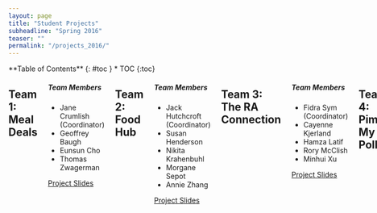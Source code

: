 ```yaml
---
layout: page
title: "Student Projects"
subheadline: "Spring 2016"
teaser: ""
permalink: "/projects_2016/"
---
```

<div class="row">
<div class="medium-4 medium-push-8 columns" markdown="1">
<div class="panel radius" markdown="1">
**Table of Contents**
{: #toc }
* TOC
{:toc}
</div>
</div>

<div class="medium-8 medium-pull-4 columns" markdown="1"> 

## Team 1: Meal Deals

<div class="panel">
  <h5>Team Members</h5>
  <ul>
    <li>Jane Crumlish (Coordinator)</li>
    <li>Geoffrey Baugh</li>
    <li>Eunsun Cho</li>
    <li>Thomas Zwagerman</li>
  </ul>

  <a class="button small" href="{{ site.baseurl }}/course_docs/1_Meal_Deals.pdf" target="_blank">Project Slides</a>

</div>


## Team 2: Food Hub

<div class="panel">
  <h5>Team Members</h5>
  <ul>
    <li>Jack Hutchcroft (Coordinator)</li>
    <li>Susan Henderson</li>
    <li>Nikita Krahenbuhl</li>
    <li>Morgane Sepot</li>
    <li>Annie Zhang</li>
  </ul>
  <a class="button small" href="{{ site.baseurl }}/course_docs/2_Food_Hub.pdf" target="_blank">Project Slides</a>
</div>


## Team 3: The RA Connection

<div class="panel">
  <h5>Team Members</h5>
  <ul>
    <li>Fidra Sym (Coordinator)</li>
    <li>Cayenne Kjerland</li>
    <li>Hamza Latif</li>
    <li>Rory McClish</li>
    <li>Minhui Xu</li>
  </ul>

  <a class="button small" href="{{ site.baseurl }}/course_docs/3_The_RA_Connection.pdf" target="_blank">Project Slides</a>
</div>


## Team 4: Pimp My Pollock

<div class="panel">
  <h5>Team Members</h5>
  <ul>
    <li>Mitch Peterson (Coordinator)</li>
    <li>Luca Forni</li>
    <li>David Mynors</li>
    <li>Michelle Wong</li>
  </ul>

 <a class="button small" href="{{ site.baseurl }}/course_docs/4_Pimp_My_Pollock.pdf" target="_blank">Project Slides</a> 
</div>


## Team 5: Trayless Dining

<div class="panel">
  <h5>Team Members</h5>
  <ul>
    <li>Julia Joseph (Coordinator)</li>
    <li>Isy Introna</li>
    <li>Luke Fletcher</li>
    <li>Helena McElroy</li>
  </ul>

 <a class="button small" href="{{ site.baseurl }}/course_docs/5_Trayless_Dining.pdf" target="_blank">Project Slides</a>
</div>


## Team 6: Save the Cups!

<div class="panel">
  <h5>Team Members</h5>
  <ul>
    <li>Paul Hofma (Coordinator)</li>
    <li>Chloe Austin</li>
    <li>Qinqin Xu</li>
    <li>Anna Zorinmawii</li>
  </ul>

  <a class="button small" href="{{ site.baseurl }}/course_docs/6_Save_the_Cups.pdf" target="_blank">Project Slides</a>
</div>


## Team 7: Good Eats

<div class="panel">
  <h5>Team Members</h5>
  <ul>
    <li>Madison Weigand (Coordinator)</li>
    <li>Madeleine Boyle</li>
    <li>Akshay Chandiramani</li>
    <li>Ajda Remškar</li>
  </ul>

  <a class="button small" href="{{ site.baseurl }}/course_docs/7_Good_Eats.pdf" target="_blank">Project Slides</a>
</div>